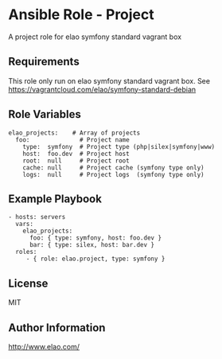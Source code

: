 Ansible Role - Project
======================

A project role for elao symfony standard vagrant box


Requirements
------------

This role only run on elao symfony standard vagrant box. See https://vagrantcloud.com/elao/symfony-standard-debian


Role Variables
--------------

    elao_projects:    # Array of projects
      foo:              # Project name
        type:  symfony  # Project type (php|silex|symfony|www)
        host:  foo.dev  # Project host
        root:  null     # Project root
        cache: null     # Project cache (symfony type only)
        logs:  null     # Project logs  (symfony type only)


Example Playbook
----------------

    - hosts: servers
      vars:
        elao_projects:
          foo: { type: symfony, host: foo.dev }
          bar: { type: silex, host: bar.dev }
      roles:
         - { role: elao.project, type: symfony }


License
-------

MIT


Author Information
------------------

http://www.elao.com/
